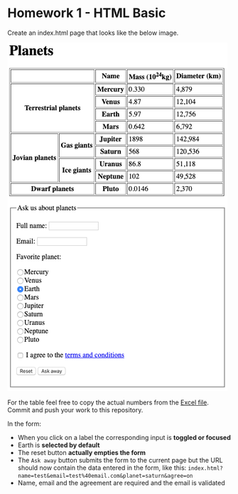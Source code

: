 # Homework 1 - HTML Basic

Create an index.html page that looks like the below image.

![Reference result](reference.png)

For the table feel free to copy the actual numbers from the [Excel file](Planets.xlsx). Commit and push your work to this repository.

In the form:

- When you click on a label the corresponding input is **toggled or focused**
- Earth is **selected by default**
- The reset button **actually empties the form**
- The `Ask away` button submits the form to the current page but the URL should now contain the data entered in the form, like this: `index.html?name=test&email=test%40email.com&planet=saturn&agree=on`
- Name, email and the agreement are required and the email is validated
